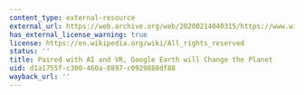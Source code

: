 ```yaml
---
content_type: external-resource
external_url: https://web.archive.org/web/20200214040315/https://www.wired.com/2015/06/paired-ai-vr-google-earth-will-change-planet/
has_external_license_warning: true
license: https://en.wikipedia.org/wiki/All_rights_reserved
status: ''
title: Paired with AI and VR, Google Earth will Change the Planet
uid: d1a1755f-c300-460a-8897-c0929888df88
wayback_url: ''
---
```


